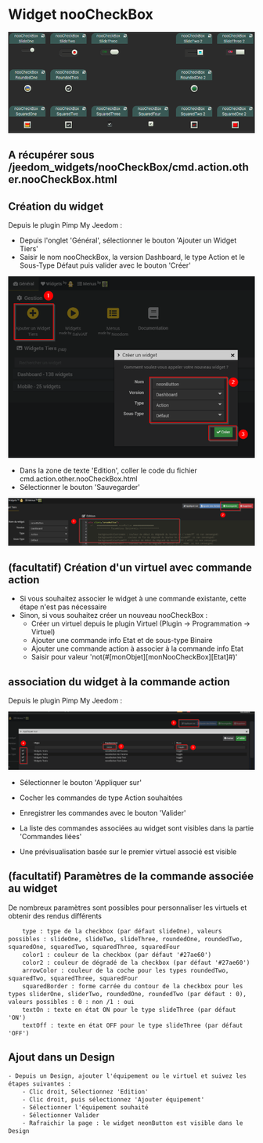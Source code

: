 # Widget nooCheckBox

![](doc/images/nooCheckBoxDemo.gif)

## A récupérer sous /jeedom_widgets/nooCheckBox/cmd.action.other.nooCheckBox.html

## Création du widget

Depuis le plugin Pimp My Jeedom :

- Depuis l'onglet 'Général', sélectionner le bouton 'Ajouter un Widget Tiers'
- Saisir le nom nooCheckBox, la version Dashboard, le type Action et le Sous-Type Défaut puis valider avec le bouton 'Créer'

![](../neonButton/doc/images/pimpWidgetCreation.png)

- Dans la zone de texte 'Edition', coller le code du fichier cmd.action.other.nooCheckBox.html
- Sélectionner le bouton 'Sauvegarder'

![](../neonButton/doc/images/pimpCodeAdd.png)

## (facultatif) Création d'un virtuel avec commande action

- Si vous souhaitez associer le widget à une commande existante, cette étape n'est pas nécessaire
- Sinon, si vous souhaitez créer un nouveau nooCheckBox :
	- Créer un virtuel depuis le plugin Virtuel (Plugin -> Programmation -> Virtuel)
	- Ajouter une commande info Etat et de sous-type Binaire
  - Ajouter une commande action à associer à la commande info Etat
  - Saisir pour valeur 'not(#[monObjet][monNooCheckBox][Etat]#)'

## association du widget à la commande action

Depuis le plugin Pimp My Jeedom :

![](../neonButton/doc/images/commandAssociation.png)

- Sélectionner le bouton 'Appliquer sur'
- Cocher les commandes de type Action souhaitées
- Enregistrer les commandes avec le bouton 'Valider'

- La liste des commandes associées au widget sont visibles dans la partie 'Commandes liées'
- Une prévisualisation basée sur le premier virtuel associé est visible

## (facultatif) Paramètres de la commande associée au widget

De nombreux paramètres sont possibles pour personnaliser les virtuels et obtenir des rendus différents

		type : type de la checkbox (par défaut slideOne), valeurs possibles : slideOne, slideTwo, slideThree, roundedOne, roundedTwo, squaredOne, squaredTwo, squaredThree, squaredFour
		color1 : couleur de la checkbox (par défaut '#27ae60')
		color2 : couleur de dégradé de la checkbox (par défaut '#27ae60')
		arrowColor : couleur de la coche pour les types roundedTwo, squaredTwo, squaredThree, squaredFour
		squaredBorder : forme carrée du contour de la checkbox pour les types sliderOne, sliderTwo, roundedOne, roundedTwo (par défaut : 0), valeurs possibles : 0 : non /1 : oui
		textOn : texte en état ON pour le type slideThree (par défaut 'ON')
		textOff : texte en état OFF pour le type slideThree (par défaut 'OFF')

## Ajout dans un Design

	- Depuis un Design, ajouter l'équipement ou le virtuel et suivez les étapes suivantes :
		- Clic droit, Sélectionnez 'Edition'
		- Clic droit, puis sélectionnez 'Ajouter équipement'
		- Sélectionner l'équipement souhaité
		- Sélectionner Valider
		- Rafraichir la page : le widget neonButton est visible dans le Design
